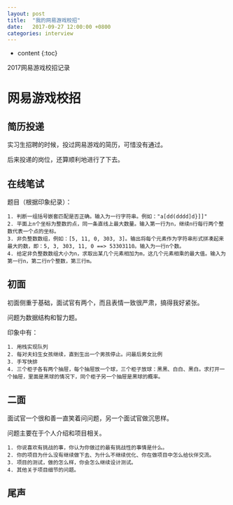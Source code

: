 ```yaml
---
layout: post
title:  "我的网易游戏校招"
date:   2017-09-27 12:00:00 +0800
categories: interview
---
```


* content
{:toc}

2017网易游戏校招记录




# 网易游戏校招
## 简历投递
实习生招聘的时候，投过网易游戏的简历，可惜没有通过。

后来投递的岗位，还算顺利地进行了下去。

## 在线笔试
题目（根据印象纪录）：
```
1. 判断一组括号嵌套匹配是否正确。输入为一行字符串。例如："a[dd(dddd]d}]]"
2. 平面上n个坐标为整数的点，同一条直线上最大数量。输入第一行为n，继续n行每行两个整数代表一个点的坐标。
3. 非负整数数组，例如：[5, 11, 0, 303, 3]。输出将每个元素作为字符串形式拼凑起来最大的数，即：5, 3, 303, 11, 0 ==> 53303110。输入为一行n个数。
4. 给定非负整数数组大小为n，求取出某几个元素相加为m，这几个元素相乘的最大值。输入为第一行n，第二行n个整数，第三行m。
```

## 初面
初面侧重于基础，面试官有两个，而且表情一致很严肃，搞得我好紧张。

问题为数据结构和智力题。

印象中有：
```
1. 用栈实现队列
2. 每对夫妇生女孩继续，直到生出一个男孩停止。问最后男女比例
3. 手写快排
4. 三个柜子各有两个抽屉，每个抽屉放一个球，三个柜子放球：黑黑、白白、黑白。求打开一个抽屉，里面是黑球的情况下，同个柜子另一个抽屉是黑球的概率。
```

## 二面
面试官一个很和善一直笑着问问题，另一个面试官做沉思样。

问题主要在于个人介绍和项目相关。
```
1. 你说喜欢有挑战的事，你认为你做过的最有挑战性的事情是什么。
2. 你的项目为什么没有继续做下去、为什么不继续优化、你在做项目中怎么给伙伴交流。
3. 项目的测试，做的怎么样，你会怎么继续设计测试。
4. 其他关于项目细节的问题。
```

## 尾声